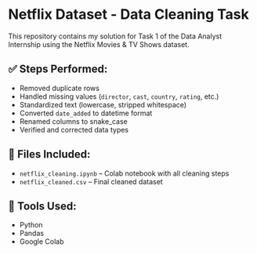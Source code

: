 # Netflix Dataset - Data Cleaning Task

This repository contains my solution for Task 1 of the Data Analyst Internship using the Netflix Movies & TV Shows dataset.

## ✅ Steps Performed:
- Removed duplicate rows
- Handled missing values (`director`, `cast`, `country`, `rating`, etc.)
- Standardized text (lowercase, stripped whitespace)
- Converted `date_added` to datetime format
- Renamed columns to snake_case
- Verified and corrected data types

## 📂 Files Included:
- `netflix_cleaning.ipynb` – Colab notebook with all cleaning steps
- `netflix_cleaned.csv` – Final cleaned dataset

## 🔧 Tools Used:
- Python
- Pandas
- Google Colab
